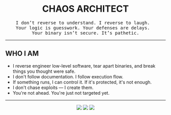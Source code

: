<h1 align="center">CHAOS ARCHITECT</h1>

<pre align="center">
I don’t reverse to understand. I reverse to laugh.  
Your logic is guesswork. Your defenses are delays.  
Your binary isn’t secure. It’s pathetic.
</pre>

---

## WHO I AM

- I reverse engineer low-level software, tear apart binaries, and break things you thought were safe.  
- I don't follow documentation. I follow execution flow.  
- If something runs, I can control it. If it's protected, it's not enough.  
- I don't chase exploits — I create them.  
- You're not ahead. You're just not targeted yet.

---

<p align="center">
  <img src="https://img.shields.io/badge/Reverse%20Engineering-Dominance-black?style=flat&labelColor=black&color=red">
  <img src="https://img.shields.io/badge/Code%20Ownership-Total-darkred?style=flat&labelColor=black">
  <img src="https://img.shields.io/badge/Threat%20Level-Untouchable-black?style=flat&labelColor=black&color=darkred">
</p>
